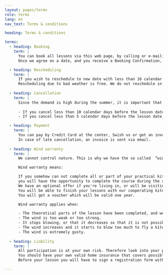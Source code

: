 ```yaml
---
layout: pages/terms
role: terms
lang: en
nav_text: Terms & conditions

heading: Terms & conditions

terms:
  - heading: Booking
    term: |
      You can book all lessons via this web page, by calling or e-mailing us and additionally directly at the Surf center.<br/>
      Once we agree on a date, and you receive a Booking Confirmation, the booking is binding.

  - heading: Rescheduling
    term: |
      If you wish to reschedule to new date with less than 10 calendar days before your lesson, we charge an administration fee of **300kr**.<br/>
      Rescheduling due to bad weather is free. We do not reschedule in case of rain.
      
  - heading: Cancellation
    term: |
      Since the demand is high during the summer, it is important that you notify us as soon as possible if you cannot participate.<br/>
      
      - If you cancel less than 10 calendar days before the lesson date, 50% of lesson cost will be refunded.
      - If you cancel less than 5 calendar days before the lesson date, you are not eligible for a refund. 

  - heading: Payment
    term: |
      You can pay by Credit Card at the center, Swish us or get an invoice.<br/>
      In case of late cancellation, an invoice is sent via email.
 
  - heading: Wind warranty
    term: |
      We cannot control nature. This is why we have the so called  “wind warranty” on all our kite courses.

      Wind warranty means:

      If you somehow can not complete all or part of your practical kite course because of the wind,
      you will have the opportunity to complete the course during the season and throughout the coming season without additional cost.
      We have an optional offer if you're living in, or will be visiting Stockholm.
      You will be able to finish your lessons with our cooperating kite school in Stockholm.
      You will get a voucher which will be valid one year.

      Wind warranty applies when:

      - The theoretical parts of the lesson have been completed, and we cannot proceed with pratical parts of the lesson.
      - The wind is too weak or too strong.
      - It stops blowing, or that it decreases so that it is not possible to fly a kite.
      - The wind increases and it starts to blow too much to fly a kite.
      - The wind is extremely gusty.
   
  - heading: Liability
    term: |
      All participation is at your own risk. Therefore look into your personal accident insurance before the course starts.<br/>
      You should have your own valid home insurance that covers possible damage to person or property.<br/>
      Before your lesson you will have to sign a registration form with all the terms & conditions as well as a release of liabilities.

---
```

